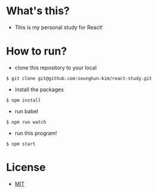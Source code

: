# What's this?
- This is my personal study for React!

# How to run?
- clone this repository to your local
```
$ git clone git@github.com:seunghun-kim/react-study.git
```

- install the packages
```
$ npm install
```

- run babel
```
$ npm run watch
```

- run this program!
```
$ npm start
```

# License
- [MIT](./LICENSE)
